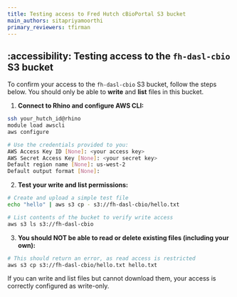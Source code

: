 ```yaml
---
title: Testing access to Fred Hutch cBioPortal S3 bucket
main_authors: sitapriyamoorthi
primary_reviewers: tfirman
---
```

## :accessibility: Testing access to the `fh-dasl-cbio` S3 bucket

To confirm your access to the `fh-dasl-cbio` S3 bucket, follow the steps below. You should only be able to **write** and **list** files in this bucket.

1. **Connect to Rhino and configure AWS CLI:**

```bash
ssh your_hutch_id@rhino
module load awscli
aws configure

# Use the credentials provided to you:
AWS Access Key ID [None]: <your access key>
AWS Secret Access Key [None]: <your secret key>
Default region name [None]: us-west-2
Default output format [None]:
```

2. **Test your write and list permissions:**

```bash
# Create and upload a simple test file
echo "hello" | aws s3 cp - s3://fh-dasl-cbio/hello.txt

# List contents of the bucket to verify write access
aws s3 ls s3://fh-dasl-cbio
```

3. **You should NOT be able to read or delete existing files (including your own):**

```bash
# This should return an error, as read access is restricted
aws s3 cp s3://fh-dasl-cbio/hello.txt hello.txt
```

If you can write and list files but cannot download them, your access is correctly configured as write-only.


